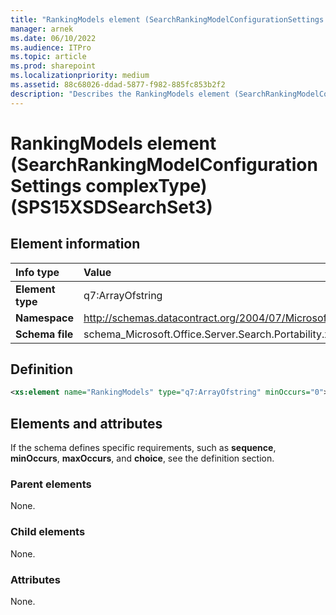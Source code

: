 ```yaml
---
title: "RankingModels element (SearchRankingModelConfigurationSettings complexType) (SPS15XSDSearchSet3)"
manager: arnek
ms.date: 06/10/2022
ms.audience: ITPro
ms.topic: article
ms.prod: sharepoint
ms.localizationpriority: medium
ms.assetid: 88c68026-ddad-5877-f982-885fc853b2f2
description: "Describes the RankingModels element (SearchRankingModelConfigurationSettings complexType) (SPS15XSDSearchSet3)."
---
```


# RankingModels element (SearchRankingModelConfigurationSettings complexType) (SPS15XSDSearchSet3)

 
  
## Element information

|Info type|Value|
|:-----|:-----|
|**Element type** <br/> |q7:ArrayOfstring  <br/> |
|**Namespace** <br/> |http://schemas.datacontract.org/2004/07/Microsoft.Office.Server.Search.Portability  <br/> |
|**Schema file** <br/> |schema_Microsoft.Office.Server.Search.Portability.xsd  <br/> |
   
## Definition

```XML
<xs:element name="RankingModels" type="q7:ArrayOfstring" minOccurs="0"></xs:element>

```

## Elements and attributes

If the schema defines specific requirements, such as **sequence**, **minOccurs**, **maxOccurs**, and **choice**, see the definition section. 
  
### Parent elements

None.
  
### Child elements

None.
  
### Attributes

None.
  

